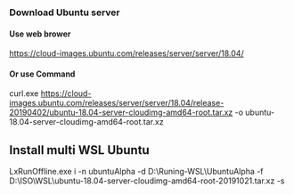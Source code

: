 
### Download Ubuntu server      
#### Use web brower     
https://cloud-images.ubuntu.com/releases/server/server/18.04/       
#### Or use Command
curl.exe https://cloud-images.ubuntu.com/releases/server/server/18.04/release-20190402/ubuntu-18.04-server-cloudimg-amd64-root.tar.xz -o ubuntu-18.04-server-cloudimg-amd64-root.tar.xz     

## Install multi WSL Ubuntu
LxRunOffline.exe i -n ubuntuAlpha -d D:\Runing-WSL\UbuntuAlpha -f D:\ISO\WSL\ubuntu-18.04-server-cloudimg-amd64-root-20191021.tar.xz -s 

